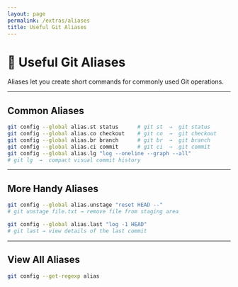 ```yaml
---
layout: page
permalink: /extras/aliases
title: Useful Git Aliases
---
```


# 🧠 Useful Git Aliases

Aliases let you create short commands for commonly used Git operations.

---

## Common Aliases

```bash
git config --global alias.st status      # git st  →  git status
git config --global alias.co checkout    # git co  →  git checkout
git config --global alias.br branch      # git br  →  git branch
git config --global alias.ci commit      # git ci  →  git commit
git config --global alias.lg "log --oneline --graph --all"
# git lg  →  compact visual commit history
```

---

## More Handy Aliases

```bash
git config --global alias.unstage "reset HEAD --"
# git unstage file.txt → remove file from staging area

git config --global alias.last "log -1 HEAD"
# git last → view details of the last commit
```

---

## View All Aliases

```bash
git config --get-regexp alias
```